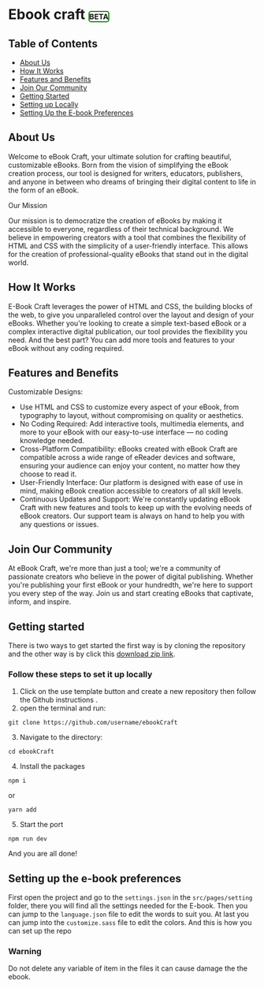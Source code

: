 # Ebook craft <Span style="font-size:15px; border:green 2px solid ; border-radius:5px">BETA</span>

## Table of Contents
- [About Us](#about-us)
- [How It Works](#how-it-works)
- [Features and Benefits](#features-and-benefits)
- [Join Our Community](#join-our-community)
- [Getting Started](#getting-started)
- [Setting up Locally](#follow-these-steps-to-set-it-up-locally)
- [Setting Up the E-book Preferences](#setting-up-the-e-book-preferences)
## About Us

Welcome to eBook Craft, your ultimate solution for crafting beautiful, customizable eBooks. Born from the vision of simplifying the eBook creation process, our tool is designed for writers, educators, publishers, and anyone in between who dreams of bringing their digital content to life in the form of an eBook.

Our Mission

Our mission is to democratize the creation of eBooks by making it accessible to everyone, regardless of their technical background. We believe in empowering creators with a tool that combines the flexibility of HTML and CSS with the simplicity of a user-friendly interface. This allows for the creation of professional-quality eBooks that stand out in the digital world.

## How It Works

E-Book Craft leverages the power of HTML and CSS, the building blocks of the web, to give you unparalleled control over the layout and design of your eBooks. Whether you're looking to create a simple text-based eBook or a complex interactive digital publication, our tool provides the flexibility you need. And the best part? You can add more tools and features to your eBook without any coding required.

## Features and Benefits

Customizable Designs: 

- Use HTML and CSS to customize every aspect of your eBook, from typography to layout, without compromising on quality or aesthetics.
- No Coding Required: Add interactive tools, multimedia elements, and more to your eBook with our easy-to-use interface — no coding knowledge needed.
- Cross-Platform Compatibility: eBooks created with eBook Craft are compatible across a wide range of eReader devices and software, ensuring your audience can enjoy your content, no matter how they choose to read it.
- User-Friendly Interface: Our platform is designed with ease of use in mind, making eBook creation accessible to creators of all skill levels.
- Continuous Updates and Support: We're constantly updating eBook Craft with new features and tools to keep up with the evolving needs of eBook creators. Our support team is always on hand to help you with any questions or issues.

## Join Our Community

At eBook Craft, we're more than just a tool; we're a community of passionate creators who believe in the power of digital publishing. Whether you're publishing your first eBook or your hundredth, we're here to support you every step of the way. Join us and start creating eBooks that captivate, inform, and inspire.

## Getting started

There is two ways to get started the first way is by cloning the repository and the other way is by click this <a href="https://github.com/Bashamega/ebookCraft/archive/refs/heads/master.zip"> download zip link</a>.  

### Follow these steps to set it up locally
1. Click on the use template button and create a new repository then follow the Github instructions	.
2. open the terminal and run:
```
git clone https://github.com/username/ebookCraft
```
3.  Navigate to the directory:
```
cd ebookCraft
```
4. Install the packages
```
npm i
```
or
```
yarn add
```
5. Start the port
```
npm run dev
```
And you are all done!

## Setting up the e-book preferences
First open the project and go to the `settings.json` in the `src/pages/setting`  folder, there you will find all the settings needed for the E-book.
Then you can jump to the `language.json` file to edit the words to suit you.
At last you can jump into the `customize.sass` file to edit the colors.
And this is how you can set up the repo
<div style="borderred 1px solid; border-radius:10px;">
<h3>Warning</h3>
<p>Do not delete any variable of item in the files it can cause damage the the ebook.</p>
</div>
